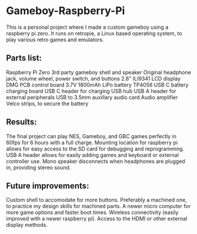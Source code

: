 # Gameboy-Raspberry-Pi
This is a personal project where I made a custom gameboy using a raspberry pi zero.
It runs on retropie, a Linux based operating system, to play various retro games and emulators.

## Parts list:
Raspberry Pi Zero
3rd party gameboy shell and speaker
Original headphone jack, volume wheel, power switch, and buttons
2.8" ILI9341 LCD display
DMG PCB control board
3.7V 1800mAh LiPo battery
TP4056 USB C battery charging board
USB C header for charging
USB hub
USB A header for external peripherals
USB to 3.5mm auxillary audio card
Audio amplifier
Velco strips, to secure the battery

## Results:
The final project can play NES, Gameboy, and GBC games perfectly in 60fps for 6 hours with a full charge. 
Mounting location for raspberry pi allows for easy access to the SD card for debugging and reprogramming.
USB A header allows for easily adding games and keyboard or external controller use.
Mono speaker disconnects when headphones are plugged in, providing stereo sound. 

## Future improvements:
Custom shell to accomodate for more buttons. Preferably a machined one, to practice my design skills for machined parts.
A newer micro computer for more game options and faster boot times.
Wireless connectivity (easily improved with a newer raspberry pi).
Access to the HDMI or other external display methods.
